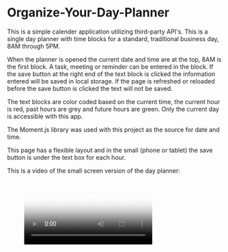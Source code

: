 # Organize-Your-Day-Planner #

This is a simple calender application utilizing third-party API's.
This is a single day planner with time blocks for a standard, traditional business day, 8AM through 5PM. 

When the planner is opened the current date and time are at the top, 8AM is the first block.  A task, meeting or reminder can be entered in the block. If the save button at the right end of the text block is clicked the information entered will be saved in local storage. If the page is refreshed or reloaded before the save button is clicked the text will not be saved. 

The text blocks are color coded based on the current time, the current hour is red, past hours are grey and future hours are green. Only the current day is accessible with this app. 

The Moment.js library was used with this project as the source for date and time.

This page has a flexible layout and in the small (phone or tablet) the save button is under the text box for each hour. 

This is a video of the small screen version of the day planner:

<!-- blank line -->
<figure class="video_container">
  <video controls="true" allowfullscreen="true" poster="videoposter.png">
    <source src="https://drive.google.com/file/d/1gmVBg-ZB4iipdCTMnRZcmFtBNI8e37h5/view?usp=sharing" type="video/webm">
  </video>
</figure>
<!-- blank line -->






